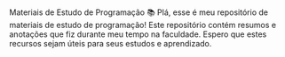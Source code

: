 Materiais de Estudo de Programação 📚
Plá, esse é meu repositório de materiais de estudo de programação! Este repositório contém resumos e anotações que fiz durante meu tempo na faculdade. Espero que estes recursos sejam úteis para seus estudos e aprendizado.
